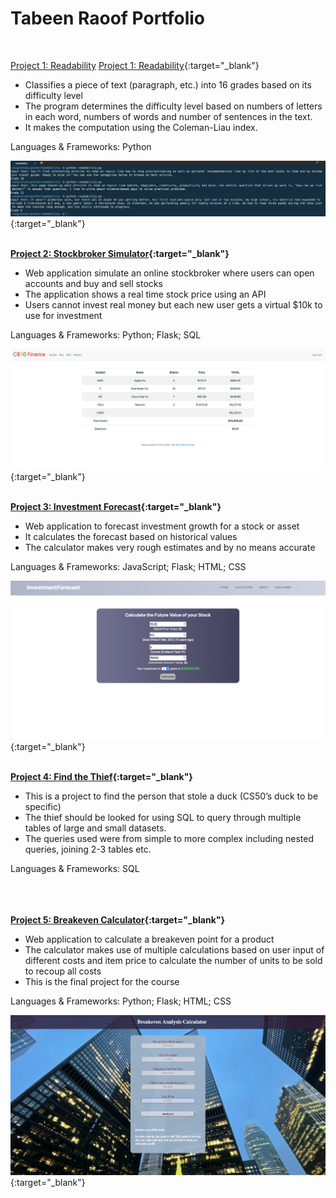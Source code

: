 # Tabeen Raoof Portfolio 
<br>

<a href="https://github.com/TabeenRaoof/CS50project/tree/main/portfolio/Readability" target="_blank">Project 1: Readability</a>
[Project 1: Readability](https://github.com/TabeenRaoof/CS50project/tree/main/portfolio/Readability){:target="\_blank"}

- Classifies a piece of text (paragraph, etc.) into 16 grades based on its difficulty level
- The program determines the difficulty level based on numbers of letters in each word, numbers of words and number of sentences in the text. 
- It makes the computation using the Coleman-Liau index. 

Languages & Frameworks: Python

![](/images/Readability.png){:target="_blank"}
<br><br>

**[Project 2: Stockbroker Simulator](https://github.com/TabeenRaoof/CS50project/tree/main/portfolio/Stockbroker){:target="_blank"}**

- Web application simulate an online stockbroker where users can open accounts and buy and sell stocks
- The application shows a real time stock price using an API
- Users cannot invest real money but each new user gets a virtual $10k to use for investment

Languages & Frameworks: Python; Flask; SQL

![](/images/StockBroker.png){:target="_blank"}
<br><br>

**[Project 3: Investment Forecast](https://github.com/TabeenRaoof/CS50project/tree/main/portfolio/Investment%20Forecast){:target="_blank"}**

- Web application to forecast investment growth for a stock or asset 
- It calculates the forecast based on historical values
- The calculator makes very rough estimates and by no means accurate

Languages & Frameworks: JavaScript; Flask; HTML; CSS

![](/images/InvestmentCalculator.png){:target="_blank"}
<br><br>

**[Project 4: Find the Thief](https://github.com/TabeenRaoof/CS50project/tree/main/portfolio/Find%20The%20Thief){:target="_blank"}**
- This is a project to find the person that stole a duck (CS50’s duck to be specific)
- The thief should be looked for using SQL to query through multiple tables of large and small datasets.
- The queries used were from simple to more complex including nested queries, joining 2-3 tables etc.

Languages & Frameworks: SQL
<br><br><br><br>

**[Project 5: Breakeven Calculator](https://github.com/TabeenRaoof/CS50project/tree/main/portfolio/Breakeven%20Calculator){:target="_blank"}**
- Web application to calculate a breakeven point for a product
- The calculator makes use of multiple calculations based on user input of different costs and item price to  calculate the number of units to be sold to recoup all costs
- This is the final project for the course

Languages & Frameworks: Python; Flask; HTML; CSS

![](/images/BreakEven_Calculator.png){:target="_blank"}

<br><br>
